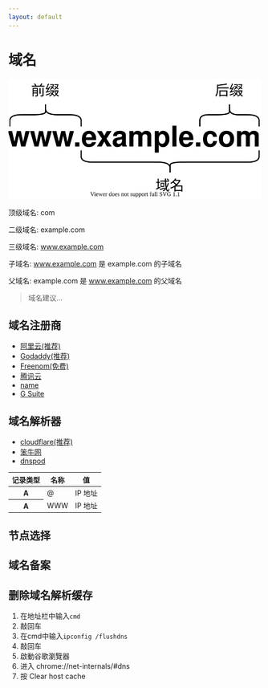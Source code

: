 ```yaml
---
layout: default
---
```

# 域名

<div id="mb-3">
<img src="domain.svg?v={{ "now" | date: "%s" }}" class="img-fluid" alt="Responsive image">
</div>

顶级域名: com

二级域名: example.com

三级域名: www.example.com

子域名: www.example.com 是 example.com 的子域名

父域名: example.com 是 www.example.com 的父域名

> 域名建议...

## 域名注册商

- [阿里云(推荐)](//wanwang.aliyun.com)
- [Godaddy(推荐)](//www.godaddy.com)
- [Freenom(免费)](//www.freenom.com)
- [腾讯云](//dnspod.cloud.tencent.com)
- [name](//www.name.com)
- [G Suite](//gsuite.google.com)

## 域名解析器

- [cloudflare(推荐)](//www.cloudflare.com)
- [笨牛网](//cdn.bnxb.com)
- [dnspod](//www.dnspod.cn)

<table class="table table-bordered">
<thead>

<tr>
<th scope="col">记录类型</th>
<th scope="col">名称</th>
<th scope="col">值</th>
</tr>

</thead>
<tbody>

<tr>
<th scope="row">A</th>
<td>@</td>
<td>IP 地址</td>
</tr>

<tr>
<th scope="row">A</th>
<td>WWW</td>
<td>IP 地址</td>
</tr>

</tbody>
</table>

## 节点选择

## 域名备案

## 删除域名解析缓存

1. 在地址栏中输入```cmd```
2. 敲回车
3. 在cmd中输入```ipconfig /flushdns```
4. 敲回车
5. 啟動谷歌瀏覽器
6. 进入 chrome://net-internals/#dns
7. 按 Clear host cache